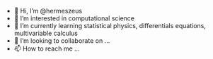 - 👋 Hi, I’m @hermeszeus
- 👀 I’m interested in computational science
- 🌱 I’m currently learning statistical physics, differentials equations, multivariable calculus
- 💞️ I’m looking to collaborate on ...
- 📫 How to reach me ...

<!---
hermeszeus/hermeszeus is a ✨ special ✨ repository because its `README.md` (this file) appears on your GitHub profile.
You can click the Preview link to take a look at your changes.
--->
